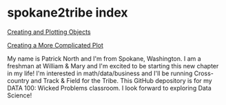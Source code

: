 # spokane2tribe index

[Creating and Plotting Objects](practice1.md)

[Creating a More Complicated Plot](practice2.md)

My name is Patrick North and I'm from Spokane, Washington. I am a freshman at William & Mary and I'm excited to be starting this new chapter in my life! I'm interested in math/data/business and I'll be running Cross-country and Track & Field for the Tribe. This GitHub depository is for my DATA 100: Wicked Problems classroom. I look forward to exploring Data Science!
